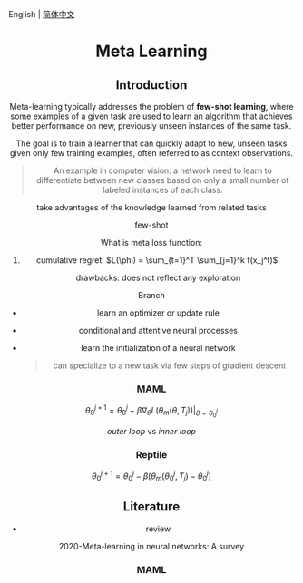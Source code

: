 English | [简体中文](./README.zh-CN.md)

<h1 align="center">Meta Learning</h1>
<div align="center">

## Introduction

Meta-learning typically addresses the problem of **few-shot learning**, where some examples of a given task are used to learn an algorithm that achieves better performance on new, previously unseen instances of the same task.

The goal is to train a learner that can quickly adapt to new, unseen tasks given only few training examples, often referred to as context observations.

> An example in computer vision: a network need to learn to differentiate between new classes based on only a small number of labeled instances of each class.



take advantages of the knowledge learned from related tasks

few-shot





What is meta loss function:

1. cumulative regret: $L(\phi) = \sum_{t=1}^T \sum_{j=1}^k f(x_j^t)$.

   drawbacks: does not reflect any exploration

   

Branch

- learn an optimizer or update rule

- conditional and attentive neural processes

- learn the initialization of a neural network

  > can specialize to a new task via few steps of gradient descent





### MAML

$$
\theta_0^{j+1} = \theta_0^j - \beta \nabla_{\theta}L(\theta_m(\theta, T_j))|_{\theta=\theta_0^j}
$$

*outer loop* vs *inner loop*

### Reptile

$$
\theta_0^{j+1} = \theta_0^j - \beta (\theta_m(\theta_0^{j}, T_j) - \theta_0^j)
$$





## Literature

- review

2020-Meta-learning in neural networks: A survey





### MAML



